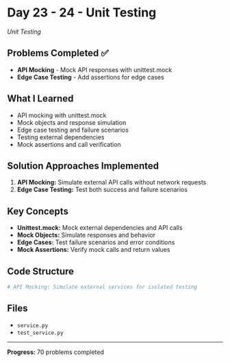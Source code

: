 # Day 23 - 24 - Unit Testing

*Unit Testing*

## Problems Completed ✅
- **API Mocking** - Mock API responses with unittest.mock
- **Edge Case Testing** - Add assertions for edge cases

## What I Learned
- API mocking with unittest.mock
- Mock objects and response simulation
- Edge case testing and failure scenarios
- Testing external dependencies
- Mock assertions and call verification

## Solution Approaches Implemented
1. **API Mocking:** Simulate external API calls without network requests
2. **Edge Case Testing:** Test both success and failure scenarios

## Key Concepts
- **Unittest.mock:** Mock external dependencies and API calls
- **Mock Objects:** Simulate responses and behavior
- **Edge Cases:** Test failure scenarios and error conditions
- **Mock Assertions:** Verify mock calls and return values

## Code Structure
```python
# API Mocking: Simulate external services for isolated testing
```

## Files
- `service.py`
- `test_service.py`

---
**Progress:** 70 problems completed